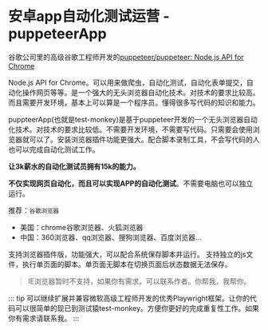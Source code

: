 # 安卓app自动化测试运营 - puppeteerApp
谷歌公司里的高级谷歌工程师开发的[puppeteer/puppeteer: Node.js API for Chrome](https://github.com/puppeteer/puppeteer)

Node.js API for Chrome。可以用来做爬虫，自动化测试，自动化表单提交，自动化操作网页等等。是一个强大的无头浏览器自动化技术。对技术的要求比较高。而且需要开发环境，基本上可以算是一个程序员。懂得很多写代码的知识和能力。

puppteerApp(也就是test-monkey)是基于puppeteer开发的一个无头浏览器自动化技术。对技术的要求比较低。不需要开发环境，不需要写代码。只需要会使用浏览器就可以了。安装浏览器插件功能更强大。配合脚本录制工具，不会写代码的人也可以完成自动化测试工作。

**让3k薪水的自动化测试员拥有15k的能力。**

**不仅实现网页自动化，而且可以实现APP的自动化测试**。不需要电脑也可以独立运行。

推荐：`谷歌浏览器`
- 美国：chrome谷歌浏览器、火狐浏览器
- 中国：360浏览器、qq浏览器、搜狗浏览器、百度浏览器...

支持浏览器插件版，功能强大，可以配合系统保存脚本并运行。
支持独立的js文件，执行单页面的脚本。单页面无脚本在切换页面后状态数据无法保存。

> IE浏览器暂时不支持，如果你有需求。可以联系作者。你帮我，我帮你。


::: tip
可以继续扩展并兼容微软高级工程师开发的优秀Playwright框架。让你的代码可以很简单的现已到测试猿test-monkey。方便你更好的完成重复性工作。如果你有需求请联系我。
:::